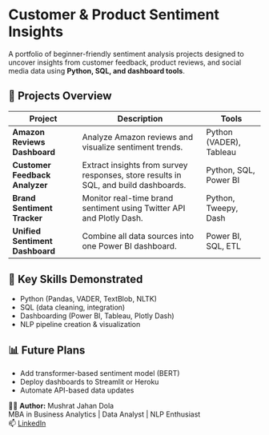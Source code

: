 # Customer & Product Sentiment Insights

A portfolio of beginner-friendly sentiment analysis projects designed to uncover insights from customer feedback, product reviews, and social media data using **Python, SQL, and dashboard tools**.

## 📂 Projects Overview

| Project | Description | Tools |
|----------------|--------------|----------|
| **Amazon Reviews Dashboard** | Analyze Amazon reviews and visualize sentiment trends. | Python (VADER), Tableau |
| **Customer Feedback Analyzer** | Extract insights from survey responses, store results in SQL, and build dashboards. | Python, SQL, Power BI |
| **Brand Sentiment Tracker** | Monitor real-time brand sentiment using Twitter API and Plotly Dash. | Python, Tweepy, Dash |
| **Unified Sentiment Dashboard** | Combine all data sources into one Power BI dashboard. | Power BI, SQL, ETL |


## 🧠 Key Skills Demonstrated
- Python (Pandas, VADER, TextBlob, NLTK)
- SQL (data cleaning, integration)
- Dashboarding (Power BI, Tableau, Plotly Dash)
- NLP pipeline creation & visualization
  

## 📊 Future Plans
- Add transformer-based sentiment model (BERT)
- Deploy dashboards to Streamlit or Heroku
- Automate API-based data updates


👩‍💻 **Author:** Mushrat Jahan Dola  
MBA in Business Analytics | Data Analyst | NLP Enthusiast  
📫 [LinkedIn](https://linkedin.com/in/mushrat-jahan-dola)
